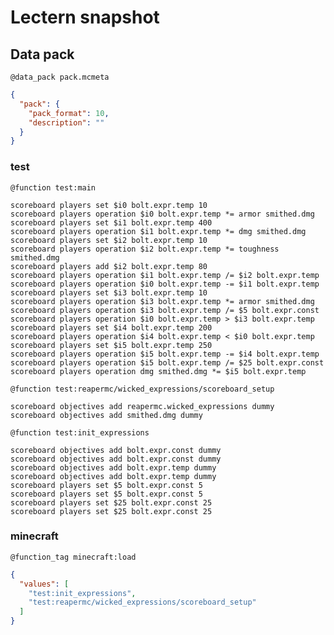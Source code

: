 # Lectern snapshot

## Data pack

`@data_pack pack.mcmeta`

```json
{
  "pack": {
    "pack_format": 10,
    "description": ""
  }
}
```

### test

`@function test:main`

```mcfunction
scoreboard players set $i0 bolt.expr.temp 10
scoreboard players operation $i0 bolt.expr.temp *= armor smithed.dmg
scoreboard players set $i1 bolt.expr.temp 400
scoreboard players operation $i1 bolt.expr.temp *= dmg smithed.dmg
scoreboard players set $i2 bolt.expr.temp 10
scoreboard players operation $i2 bolt.expr.temp *= toughness smithed.dmg
scoreboard players add $i2 bolt.expr.temp 80
scoreboard players operation $i1 bolt.expr.temp /= $i2 bolt.expr.temp
scoreboard players operation $i0 bolt.expr.temp -= $i1 bolt.expr.temp
scoreboard players set $i3 bolt.expr.temp 10
scoreboard players operation $i3 bolt.expr.temp *= armor smithed.dmg
scoreboard players operation $i3 bolt.expr.temp /= $5 bolt.expr.const
scoreboard players operation $i0 bolt.expr.temp > $i3 bolt.expr.temp
scoreboard players set $i4 bolt.expr.temp 200
scoreboard players operation $i4 bolt.expr.temp < $i0 bolt.expr.temp
scoreboard players set $i5 bolt.expr.temp 250
scoreboard players operation $i5 bolt.expr.temp -= $i4 bolt.expr.temp
scoreboard players operation $i5 bolt.expr.temp /= $25 bolt.expr.const
scoreboard players operation dmg smithed.dmg *= $i5 bolt.expr.temp
```

`@function test:reapermc/wicked_expressions/scoreboard_setup`

```mcfunction
scoreboard objectives add reapermc.wicked_expressions dummy
scoreboard objectives add smithed.dmg dummy
```

`@function test:init_expressions`

```mcfunction
scoreboard objectives add bolt.expr.const dummy
scoreboard objectives add bolt.expr.const dummy
scoreboard objectives add bolt.expr.temp dummy
scoreboard objectives add bolt.expr.temp dummy
scoreboard players set $5 bolt.expr.const 5
scoreboard players set $5 bolt.expr.const 5
scoreboard players set $25 bolt.expr.const 25
scoreboard players set $25 bolt.expr.const 25
```

### minecraft

`@function_tag minecraft:load`

```json
{
  "values": [
    "test:init_expressions",
    "test:reapermc/wicked_expressions/scoreboard_setup"
  ]
}
```
